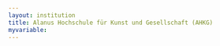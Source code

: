 ```yaml
---
layout: institution
title: Alanus Hochschule für Kunst und Gesellschaft (AHKG)
myvariable: 
---
```

